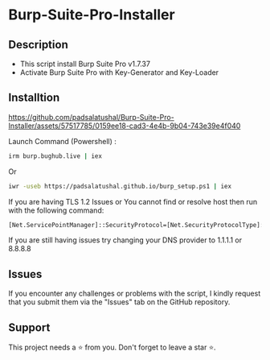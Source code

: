 # Burp-Suite-Pro-Installer

## Description
- This script install Burp Suite Pro v1.7.37
- Activate Burp Suite Pro with Key-Generator and Key-Loader




## Installtion
https://github.com/padsalatushal/Burp-Suite-Pro-Installer/assets/57517785/0159ee18-cad3-4e4b-9b04-743e39e4f040

Launch Command (Powershell) :
```bash
irm burp.bughub.live | iex
```
Or

```bash
iwr -useb https://padsalatushal.github.io/burp_setup.ps1 | iex
```

If you are having TLS 1.2 Issues or You cannot find or resolve host then run with the following command:

```bash
[Net.ServicePointManager]::SecurityProtocol=[Net.SecurityProtocolType]::Tls12;iex(New-Object Net.WebClient).DownloadString('https://raw.githubusercontent.com/padsalatushal/Burp-Suite-Pro-Installer/main/burp_setup.ps1')
```

If you are still having issues try changing your DNS provider to 1.1.1.1 or 8.8.8.8

## Issues

If you encounter any challenges or problems with the script, I kindly request that you submit them via the "Issues" tab on the GitHub repository.

## Support
This project needs a ⭐️ from you. Don't forget to leave a star ⭐️.
